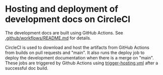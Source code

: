 # Hosting and deployment of development docs on CircleCI

The development docs are built using GitHub Actions. See [.github/workflows/README.md](/.github/workflows/README.md) for details.

CircleCI is used to download and host the artifacts from GitHub Actions from builds on pull requests and "main".
It also runs the deploy job to deploy the development documentation when there is a merge on "main".
These jobs are triggered by Github Actions using [trigger-hosting.yml](/.github/workflows/trigger-hosting.yml) after a successful doc build.
